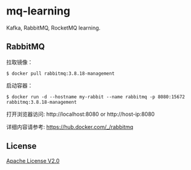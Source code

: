 # mq-learning
Kafka, RabbitMQ, RocketMQ learning.


## RabbitMQ
拉取镜像：
```
$ docker pull rabbitmq:3.8.18-management
```

启动容器：
```
$ docker run -d --hostname my-rabbit --name rabbitmq -p 8080:15672 rabbitmq:3.8.18-management
```

打开浏览器访问: http://localhost:8080 or http://host-ip:8080

详细内容请参考: https://hub.docker.com/_/rabbitmq

## License
[Apache License V2.0](LICENSE)